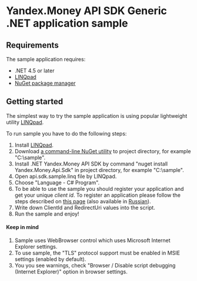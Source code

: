 # Yandex.Money API SDK Generic .NET application sample

## Requirements

The sample application requires:
* .NET 4.5 or later
* [LINQpad](http://www.linqpad.net/)
* [NuGet package manager](https://www.nuget.org/)

## Getting started

The simplest way to try the sample application is using popular lightweight utility [LINQpad](http://www.linqpad.net/).

To run sample you have to do the following steps:

1. Install [LINQpad](http://www.linqpad.net/).
2. Download [a command-line NuGet utility](https://nuget.org/nuget.exe) to project directory, for example "C:\sample".
3. Install .NET Yandex.Money API SDK by command "nuget install Yandex.Money.Api.Sdk" in project directory, for example "C:\sample".
4. Open api.sdk.sample.linq file by LINQpad.
5. Choose "Language - C# Program".
6. To be able to use the sample you should register your application and get your unique *client id*. To register an application please follow the steps described on [this page](http://tech.yandex.com/money/doc/dg/tasks/register-client.xml) (also available in [Russian](http://tech.yandex.ru/money/doc/dg/tasks/register-client.xml)).
7. Write down ClientId and RedirectUri values into the script.
8. Run the sample and enjoy!

#### Keep in mind
1. Sample uses WebBrowser control which uses Microsoft Internet Explorer settings.
2. To use sample, the "TLS" protocol support must be enabled in MSIE settings (enabled by default).
3. You you see warnings, check "Browser / Disable script debugging (Internet Explorer)" option in browser settings.
